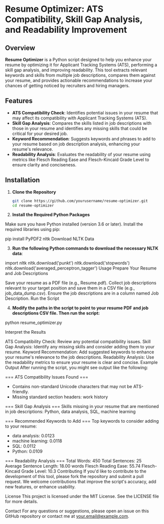 # Resume Optimizer: ATS Compatibility, Skill Gap Analysis, and Readability Improvement

## Overview

**Resume Optimizer** is a Python script designed to help you enhance your resume by optimizing it for Applicant Tracking Systems (ATS), performing a skill gap analysis, and improving readability. This tool extracts relevant keywords and skills from multiple job descriptions, compares them against your resume, and provides actionable recommendations to increase your chances of getting noticed by recruiters and hiring managers.

## Features

- **ATS Compatibility Check**: Identifies potential issues in your resume that may affect its compatibility with Applicant Tracking Systems (ATS).
- **Skill Gap Analysis**: Compares the skills listed in job descriptions with those in your resume and identifies any missing skills that could be critical for your desired job.
- **Keyword Recommendation**: Suggests keywords and phrases to add to your resume based on job description analysis, enhancing your resume's relevance.
- **Readability Analysis**: Evaluates the readability of your resume using metrics like Flesch Reading Ease and Flesch-Kincaid Grade Level to ensure clarity and conciseness.

## Installation

1. **Clone the Repository**

   ```bash
   git clone https://github.com/yourusername/resume-optimizer.git
   cd resume-optimizer

2. **Install the Required Python Packages**

Make sure you have Python installed (version 3.6 or later). Install the required libraries using pip:

pip install PyPDF2 nltk
Download NLTK Data

3. **Run the following Python commands to download the necessary NLTK data**:

import nltk
nltk.download('punkt')
nltk.download('stopwords')
nltk.download('averaged_perceptron_tagger')
Usage
Prepare Your Resume and Job Descriptions

Save your resume as a PDF file (e.g., Resume.pdf).
Collect job descriptions relevant to your target position and save them in a CSV file (e.g., job_data_dump.csv). Ensure the job descriptions are in a column named Job Description.
Run the Script

4. **Modify the paths in the script to point to your resume PDF and job descriptions CSV file. Then run the script:**

python resume_optimizer.py


Interpret the Results

ATS Compatibility Check: Review any potential compatibility issues.
Skill Gap Analysis: Identify any missing skills and consider adding them to your resume.
Keyword Recommendation: Add suggested keywords to enhance your resume's relevance to the job descriptions.
Readability Analysis: Use the readability metrics to ensure your resume is clear and concise.
Example Output
After running the script, you might see output like the following:


=== ATS Compatibility Issues Found ===
- Contains non-standard Unicode characters that may not be ATS-friendly.
- Missing standard section headers: work history

=== Skill Gap Analysis ===
Skills missing in your resume that are mentioned in job descriptions: Python, data analysis, SQL, machine learning

=== Recommended Keywords to Add ===
Top keywords to consider adding to your resume:
 - data analysis: 0.0123
 - machine learning: 0.0118
 - SQL: 0.0112
 - Python: 0.0109

=== Readability Analysis ===
Total Words: 450
Total Sentences: 25
Average Sentence Length: 18.00 words
Flesch Reading Ease: 55.74
Flesch-Kincaid Grade Level: 10.3
Contributing
If you'd like to contribute to the development of this tool, please fork the repository and submit a pull request. We welcome contributions that improve the script's accuracy, add new features, or enhance usability.

License
This project is licensed under the MIT License. See the LICENSE file for more details.

Contact
For any questions or suggestions, please open an issue on this GitHub repository or contact me at your.email@example.com.
